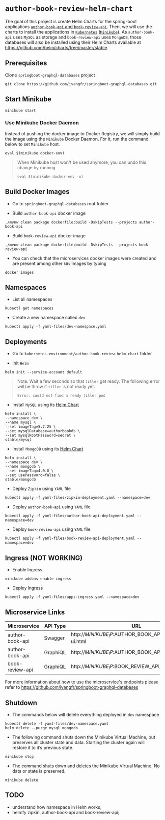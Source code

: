 # `author-book-review-helm-chart`

The goal of this project is create Helm Charts for the spring-boot applications
[`author-book-api` and `book-review-api`](https://github.com/ivangfr/springboot-graphql-databases). Then, we will use
the charts to install the applications in [`Kubernetes`](https://kubernetes.io)
([`Minikube`](https://kubernetes.io/docs/getting-started-guides/minikube)). As `author-book-api` uses `MySQL` as storage
and `book-review-api` uses `MongoDB`, those databases will also be installed using their Helm Charts available at
https://github.com/helm/charts/tree/master/stable.

## Prerequisites

Clone `springboot-graphql-databases` project
```
git clone https://github.com/ivangfr/springboot-graphql-databases.git
```

## Start Minikube
```
minikube start
```

### Use Minikube Docker Daemon

Instead of pushing the docker image to Docker Registry, we will simply build the image using the `Minikube` Docker Daemon.
For it, run the command below to set `Minikube` host.
```
eval $(minikube docker-env)
```
> When Minikube host won't be used anymore, you can undo this change by running   
> ```
> eval $(minikube docker-env -u)
> ```

## Build Docker Images

- Go to `springboot-graphql-databases` root folder

- Build `author-book-api` docker image
```
./mvnw clean package dockerfile:build -DskipTests --projects author-book-api
```

- Build `book-review-api` docker image
```
./mvnw clean package dockerfile:build -DskipTests --projects book-review-api
```

- You can check that the microservices docker images were created and are present among other `k8s` images by typing
```
docker images
```

## Namespaces

- List all namespaces
```
kubectl get namespaces
```

- Create a new namespace called `dev`
```
kubectl apply -f yaml-files/dev-namespace.yaml
```

## Deployments

- Go to `kubernetes-environment/author-book-review-helm-chart` folder

- Init `Helm`
```
helm init --service-account default
```
> Note. Wait a few seconds so that `tiller` get ready. The following error will be throw if `tiller` is not ready yet.
> ```
> Error: could not find a ready tiller pod
> ```

- Install `MySQL` using its [Helm Chart](https://github.com/kubernetes/charts/tree/master/stable/mysql)
```
helm install \
--namespace dev \
--name mysql \
--set imageTag=5.7.25 \
--set mysqlDatabase=authorbookdb \
--set mysqlRootPassword=secret \
stable/mysql
```

- Install `MongoDB` using its [Helm Chart](https://github.com/helm/charts/tree/master/stable/mongodb)
```
helm install \
--namespace dev \
--name mongodb \
--set imageTag=4.0.8 \
--set usePassword=false \
stable/mongodb
```

- Deploy `Zipkin` using `YAML` file
```
kubectl apply -f yaml-files/zipkin-deployment.yaml --namespace=dev
```

- Deploy `author-book-api` using `YAML` file
```
kubectl apply -f yaml-files/author-book-api-deployment.yaml --namespace=dev
```

- Deploy `book-review-api` using `YAML` file
```
kubectl apply -f yaml-files/book-review-api-deployment.yaml --namespace=dev
```

## Ingress (NOT WORKING)

- Enable Ingress
```
minikube addons enable ingress
```

- Deploy Ingress
```
kubectl apply -f yaml-files/apps-ingress.yaml --namespace=dev
```

## Microservice Links

| Microservice | API Type | URL |
| ------------ | -------- | --- |
| author-book-api | Swagger  | http://$MINIKUBE_IP:$AUTHOR_BOOK_API_PORT/swagger-ui.html |
| author-book-api | GraphiQL | http://$MINIKUBE_IP:$AUTHOR_BOOK_API_PORT/graphiql |
| book-review-api | GraphiQL | http://$MINIKUBE_IP:$BOOK_REVIEW_API_PORT/graphiql |

For more information about how to use the microservice's endpoints please refer to
https://github.com/ivangfr/springboot-graphql-databases 

## Shutdown

- The commands below will delete everything deployed in `dev` namespace
```
kubectl delete -f yaml-files/dev-namespace.yaml
helm delete --purge mysql mongodb
```

- The following command shuts down the Minikube Virtual Machine, but preserves all cluster state and data. Starting the
cluster again will restore it to it’s previous state.
```
minikube stop
```

- The command shuts down and deletes the Minikube Virtual Machine. No data or state is preserved.
```
minikube delete
```

## TODO

- understand how namespace in Helm works;
- helmfy zipkin, author-book-api and book-review-api;